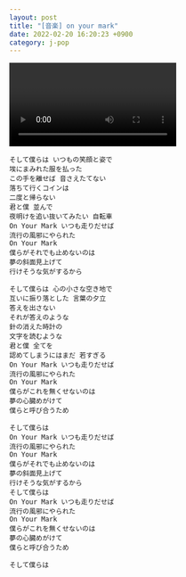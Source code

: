```yaml
---
layout: post
title: "[音楽] on your mark"
date: 2022-02-20 16:20:23 +0900
category: j-pop
---
```


<div class="video-container">
    <video id="player" class="video-js vjs-default-skin vjs-big-play-centered" data-json="/public/json/j-pop/on_your_mark.json"></video>
</div>

```
そして僕らは いつもの笑顔と姿で
埃にまみれた服を払った
この手を離せば 音さえたてない
落ちて行くコインは
二度と帰らない
君と僕 並んで
夜明けを追い抜いてみたい 自転車
On Your Mark いつも走りだせば
流行の風邪にやられた
On Your Mark
僕らがそれでも止めないのは
夢の斜面見上げて
行けそうな気がするから

そして僕らは 心の小さな空き地で
互いに振り落とした 言葉の夕立
答えを出さない
それが答えのような
針の消えた時計の
文字を読むような
君と僕 全てを
認めてしまうにはまだ 若すぎる
On Your Mark いつも走りだせば
流行の風邪にやられた
On Your Mark
僕らがこれを無くせないのは
夢の心臓めがけて
僕らと呼び合うため

そして僕らは
On Your Mark いつも走りだせば
流行の風邪にやられた
On Your Mark
僕らがそれでも止めないのは
夢の斜面見上げて
行けそうな気がするから
そして僕らは
On Your Mark いつも走りだせば
流行の風邪にやられた
On Your Mark
僕らがこれを無くせないのは
夢の心臓めがけて
僕らと呼び合うため

そして僕らは
```